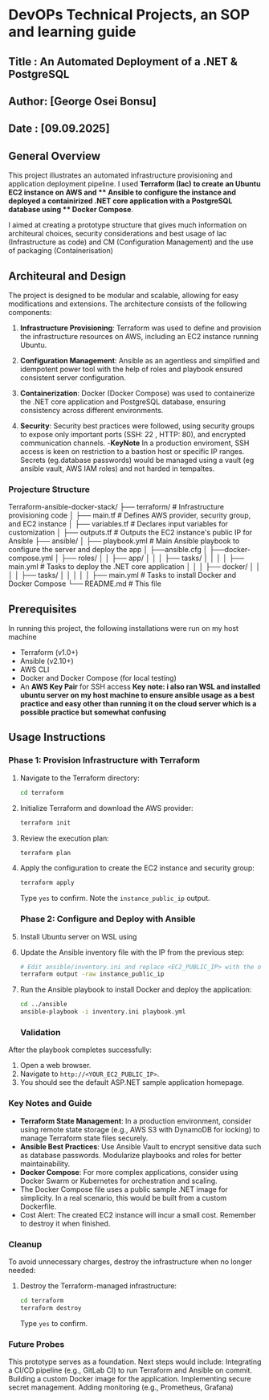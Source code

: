 # DevOPs Technical Projects, an SOP and learning guide
## Title : An Automated Deployment of a .NET & PostgreSQL
## Author: [George Osei Bonsu]
## Date : [09.09.2025]

## General Overview
This project illustrates an automated infrastructure provisioning and application deployment pipeline. I used **Terraform (Iac) to create an Ubuntu EC2 instance on AWS and ** Ansible to configure the instance and deployed a containirized .NET core application with a PostgreSQL database using ** Docker Compose**.

I aimed at creating a prototype structure that gives much information on architeural choices, security considerations and best usage of Iac (Infrastructure as code) and CM (Configuration Management)  and the use of packaging (Containerisation)

## Architeural and Design

The project is designed to be modular and scalable, allowing for easy modifications and extensions. The architecture consists of the following components:

1. **Infrastructure Provisioning**: Terraform was used to define and provision the infrastructure resources on AWS, including an EC2 instance running Ubuntu.
2. **Configuration Management**: Ansible as an agentless and simplified and idempotent power tool with the help of roles and playbook ensured consistent server configuration.
3. **Containerization**: Docker (Docker Compose) was used to containerize the .NET core application and PostgreSQL database, ensuring consistency across different environments.


4. **Security**: Security best practices were followed, using security groups to expose only important ports (SSH: 22 , HTTP: 80), and encrypted communication channels.
-**KeyNote** In a production enviroment, SSH access is keen on restriction to a bastion host or specific IP ranges. Secrets (eg.database passwords) would be managed using a vault (eg ansible vault, AWS IAM roles) and not harded in tempaltes.

### Projecture Structure 


Terraform-ansible-docker-stack/
├── terraform/ # Infrastructure provisioning code
│ ├── main.tf # Defines AWS provider, security group, and EC2 instance
│ ├── variables.tf # Declares input variables for customization
│ ├── outputs.tf # Outputs the EC2 instance's public IP for Ansible
├── ansible/
│ ├── playbook.yml # Main Ansible playbook to configure the server and deploy the app
│ ├──ansible.cfg
│ ├──docker-compose.yml
│ ├── roles/
│ │ ├── app/
│ │ │ ├── tasks/
│ │ │ │ ├── main.yml # Tasks to deploy the .NET core application
│ │ │ ├── docker/
│ │ │ │ ├── tasks/
│ │ │ │ │ ├── main.yml # Tasks to install Docker and Docker Compose
└── README.md # This file

## Prerequisites
In running this project, the following installations were run on my host machine
- Terraform (v1.0+)
- Ansible   (v2.10+)
- AWS CLI
- Docker and Docker Compose (for local testing)
- An **AWS Key Pair** for SSH access
**Key note: i also ran WSL and installed ubuntu server on my host machine to ensure ansible usage as a best practice and easy other than running it on the cloud server which is a possible practice but somewhat confusing**

## Usage Instructions

### Phase 1: Provision Infrastructure with Terraform

1.  Navigate to the Terraform directory:
    ```bash
    cd terraform
    ```
2.  Initialize Terraform and download the AWS provider:
    ```bash
    terraform init
    ```
3.  Review the execution plan:
    ```bash
    terraform plan
    ```
4.  Apply the configuration to create the EC2 instance and security group:
    ```bash
    terraform apply
    ```
    Type `yes` to confirm. Note the `instance_public_ip` output.

    ### Phase 2: Configure and Deploy with Ansible
1. Install Ubuntu server on WSL using  

2.  Update the Ansible inventory file with the IP from the previous step:
    ```bash
    # Edit ansible/inventory.ini and replace <EC2_PUBLIC_IP> with the output from:
    terraform output -raw instance_public_ip
    ```
3.  Run the Ansible playbook to install Docker and deploy the application:
    ```bash
    cd ../ansible
    ansible-playbook -i inventory.ini playbook.yml
    ```

    ### Validation

After the playbook completes successfully:
1.  Open a web browser.
2.  Navigate to `http://<YOUR_EC2_PUBLIC_IP>`.
3.  You should see the default ASP.NET sample application homepage.

### Key Notes and Guide
- **Terraform State Management**: In a production environment, consider using remote state storage (e.g., AWS S3 with DynamoDB for locking) to manage Terraform state files securely.
- **Ansible Best Practices**: Use Ansible Vault to encrypt sensitive data such as database passwords. Modularize playbooks and roles for better maintainability.
- **Docker Compose**: For more complex applications, consider using Docker Swarm or Kubernetes for orchestration and scaling.
- The Docker Compose file uses a public sample .NET image for simplicity. In a real scenario, this would be built from a custom Dockerfile.
- Cost Alert: The created EC2 instance will incur a small cost. Remember to destroy it when finished.

### Cleanup
To avoid unnecessary charges, destroy the infrastructure when no longer needed:
1.  Destroy the Terraform-managed infrastructure:
    ```bash
    cd terraform
    terraform destroy
    ```
    Type `yes` to confirm.


### Future Probes
This prototype serves as a foundation. Next steps would include:
Integrating a CI/CD pipeline (e.g., GitLab CI) to run Terraform and Ansible on commit.
Building a custom Docker image for the application.
Implementing secure secret management.
Adding monitoring (e.g., Prometheus, Grafana)